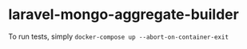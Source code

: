 # laravel-mongo-aggregate-builder

To run tests, simply `docker-compose up --abort-on-container-exit`